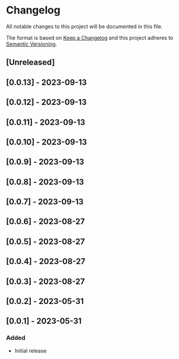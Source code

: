 # Changelog

All notable changes to this project will be documented in this file.

The format is based on [Keep a Changelog](http://keepachangelog.com/en/1.0.0/)
and this project adheres to [Semantic Versioning](http://semver.org/spec/v2.0.0.html).

## [Unreleased]

## [0.0.13] - 2023-09-13

## [0.0.12] - 2023-09-13

## [0.0.11] - 2023-09-13

## [0.0.10] - 2023-09-13

## [0.0.9] - 2023-09-13

## [0.0.8] - 2023-09-13

## [0.0.7] - 2023-09-13

## [0.0.6] - 2023-08-27

## [0.0.5] - 2023-08-27

## [0.0.4] - 2023-08-27

## [0.0.3] - 2023-08-27

## [0.0.2] - 2023-05-31

## [0.0.1] - 2023-05-31

### Added

- Initial release

